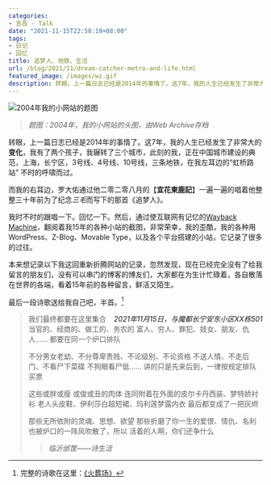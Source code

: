 ```yaml
---
categories:
- 言吾 - Talk
date: "2021-11-15T22:58:19+08:00"
tags:
- 日记
- 回忆
title: 追梦人、地铁、生活
url: /blog/2021/11/dream-catcher-metro-and-life.html
featured_image: /images/wz.gif
description: 转眼，上一篇日志已经是2014年的事情了。这7年，我的人生已经发生了非常大的变化，我有了两个孩子，我辗转了三个城市，此刻的我，正在中国城市建设的典范，上海，长宁区，3号线、4号线、10号线，三条地铁，在我左耳边的“虹桥路站” 不时的呼啸而过。
---
```

![2004年我的小网站的题图](/images/wz.gif)
>  *题图：2004年，我的小网站的头图，由Web Archive存档*
 
转眼，上一篇日志已经是2014年的事情了。这7年，我的人生已经发生了非常大的**变化**，我有了两个孩子，我辗转了三个城市，此刻的我，正在中国城市建设的典范，上海，长宁区，3号线、4号线、10号线，三条地铁，在我左耳边的“虹桥路站” 不时的呼啸而过。

而我的右耳边，罗大佑通过他二零二零八月的【**宜花東鹿記**】一遍一遍的唱着他整整三十年前为了纪念*三毛*而写下的那首《追梦人》。

我时不时的跟唱一下。回忆一下。然后，通过使互联网有记忆的[Wayback Machine](https://web.archive.org/web/)，翻阅着我15年的各种小站的截图，非常荣幸，我的歪酷，我的各种用WordPress、Z-Blog、Movable Type，以及各个平台搭建的小站，它记录了很多的过往。

本来想记录以下我这回重新折腾网站的记录，忽然发现，现在已经完全没有了给我留言的朋友们，没有可以串门的博客的博友们，大家都在为生计忙碌着，各自散落在世界的各端，看着15年前的各种留言，鲜活又陌生。

最后一段诗歌送给我自己吧，半首。[^1]

<span  style="float:right">*2021年11月15日，与魔都长宁安东小区XX栋501*</span>
 
> 我们最终都要在这里集合
> 当官的、经商的、做工的、务农的
> 富人、穷人、罪犯、妓女、朋友、仇人……
> 都要在同一个炉口排队
> 
> 不分男女老幼、不分尊卑贵贱、不论级别、不论资格
> 不送人情、不走后门、不看尸下菜碟
> 不狗眼看尸低……
> 讲的只是先来后到，一律按规定排队买票
> 
> 这些或胖或瘦 或俊或丑的肉体
> 连同附着在外面的皮尔卡丹西装、梦特娇衬衫
> 老人头皮鞋、伊利莎白超短裙、玛利莲梦露内衣
> 最后都变成了一把灰烬
> 
> 那些无所依附的灵魂、思想、欲望
> 那些折磨了你一生的爱恨、情仇、名利
> 也被炉口的一阵风吹散了，所以
> 活着的人啊，你们还争什么
>
>  > *临沂邰筐——诗生活*  

[^1]: 完整的诗歌在这里：[《火葬场》](/blog/2004/11/the-poem-crematory.html)
